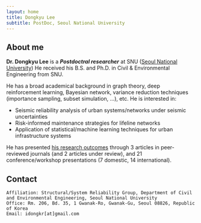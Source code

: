 ```yaml
---
layout: home
title: Dongkyu Lee
subtitle: PostDoc, Seoul National University
---
```


## About me

**Dr. Dongkyu Lee** is a **_Postdoctral researcher_** at SNU ([Seoul National University](https://en.snu.ac.kr/)) He received his B.S. and Ph.D. in Civil & Environmental Engineering from SNU. 

He has a broad academical background in graph theory, deep reinforcement learning, Bayesian network, variance reduction techniques (importance sampling, subset simulation, ...), etc. He is interested in: 
- Seismic reliability analysis of urban systems/networks under seismic uncertainties
- Risk-informed maintenance strategies for lifeline networks
- Application of statistical/machine learning techniques for urban infrastructure systems


He has presented [his research outcomes](https://scholar.google.co.kr/citations?user=cLfMY9wAAAAJ&hl=ko) through 3 articles in peer-reviewed journals (and 2 articles under review), and 21 conference/workshop presentations (7 domestic, 14 international).
<br/>

## Contact

```
Affiliation: Structural/System Reliability Group, Department of Civil and Environmental Engineering, Seoul National University
Office: Rm. 206, Bd. 35, 1 Gwanak-Ro, Gwanak-Gu, Seoul 08826, Republic of Korea
Email: idongkr[at]gmail.com
```
